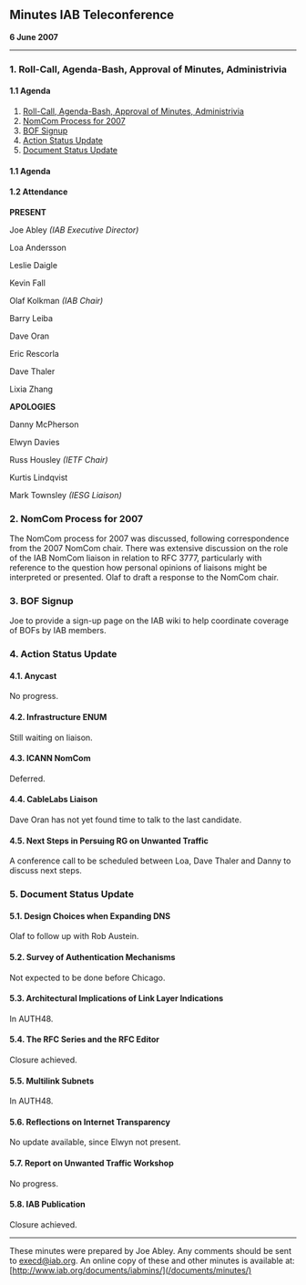 
Minutes
IAB Teleconference
--------------------------


**6 June 2007**




---


### 1. Roll-Call, Agenda-Bash, Approval of Minutes, Administrivia


#### 1.1 Agenda


1. [Roll-Call, Agenda-Bash, Approval of Minutes, Administrivia](#1)
2. [NomCom Process for 2007](#2)
3. [BOF Signup](#3)
4. [Action Status Update](#4)
5. [Document Status Update](#5)


#### 1.1 Agenda


#### 1.2 Attendance


**PRESENT**  

Joe Abley *(IAB Executive Director)*  

Loa Andersson  

Leslie Daigle  

Kevin Fall  

Olaf Kolkman *(IAB Chair)*  

Barry Leiba  

Dave Oran  

Eric Rescorla  

Dave Thaler  

Lixia Zhang



**APOLOGIES**  

Danny McPherson  

Elwyn Davies  

Russ Housley *(IETF Chair)*  

Kurtis Lindqvist  

Mark Townsley *(IESG Liaison)*


### 2. NomCom Process for 2007


The NomCom process for 2007 was discussed, following correspondence from the 2007 NomCom chair. There was extensive discussion on the role of the IAB NomCom liaison in relation to RFC 3777, particularly with reference to the question how personal opinions of liaisons might be interpreted or presented. Olaf to draft a response to the NomCom chair.


### 3. BOF Signup


Joe to provide a sign-up page on the IAB wiki to help coordinate coverage of BOFs by IAB members.


### 4. Action Status Update


#### 4.1. Anycast


No progress.


#### 4.2. Infrastructure ENUM


Still waiting on liaison.


#### 4.3. ICANN NomCom


Deferred.


#### 4.4. CableLabs Liaison


Dave Oran has not yet found time to talk to the last candidate.


#### 4.5. Next Steps in Persuing RG on Unwanted Traffic


A conference call to be scheduled between Loa, Dave Thaler and Danny to discuss next steps.


### 5. Document Status Update


#### 5.1. Design Choices when Expanding DNS


Olaf to follow up with Rob Austein.


#### 5.2. Survey of Authentication Mechanisms


Not expected to be done before Chicago.


#### 5.3. Architectural Implications of Link Layer Indications


In AUTH48.


#### 5.4. The RFC Series and the RFC Editor


Closure achieved.


#### 5.5. Multilink Subnets


In AUTH48.


#### 5.6. Reflections on Internet Transparency


No update available, since Elwyn not present.


#### 5.7. Report on Unwanted Traffic Workshop


No progress.


#### 5.8. IAB Publication


Closure achieved.




---


These minutes were prepared by Joe Abley. Any comments should be sent to [execd@iab.org](mailto:execd@iab.org). An online copy of these and other minutes is available at: [http://www.iab.org/documents/iabmins/](/documents/minutes/)


